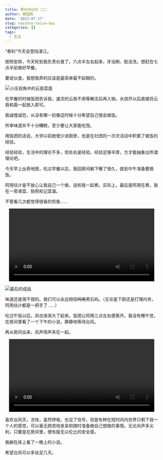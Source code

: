```yaml
---
title: 黑石屿记忆（二）
author: 黄国政
date: '2023-07-17'
slug: naozhou-twice-day
categories: []
tags:
  - 生活
---
```


<!--more-->

“泰利”今天会登陆湛江。

按照安排，今天轮到我负责伙食了。六点半左右起来，牙没刷、脸没洗，想赶在七点半前做好早餐。

要说伙食，我想我弄的应该是最简单最不起眼的。

![小庄视角中的云吞菜面](/images/posts/2023/07/07-17-breakfast.jpg)

吃早餐的时候饭团告诉我，速冻的云吞不用等解冻后再入锅，水烧开以后直接将云吞和面一起放入即可。

我诚惶诚恐，从没有哪一刻像这时候十分希望自己很会做饭。

所幸味道并不十分糟糕，至少要让大家能吃饱。

用饭团的话说，大学以前她很少进厨房，也是在社团的一次次活动中积累了做饭的经验。

经验经验，生活中的理论不多，但处处是经验。经验足够丰厚，方才能抽象出所谓理论吧。

今天早上出奇地困，吃过早餐以后，我回房间躺下睡了很久，直到中午准备要做饭。

阿用估计是不放心让我自己一个做，说和我一起煮。实际上，最后是阿用在煮，我在一旁递菜、拍照和记菜谱。

不管看几次都觉得很香的煎鱼……

<video src="https://guozheng.rbind.io/video/posts/2023/07/07-17-fish.mp4" style="width: 95%; display: block; margin: 0 auto;" controls></video>

![最后的成品](/images/posts/2023/07/07-17-fish.jpg)

味道还是很不错的。我们可以永远相信~~阿用~~黑石屿。（无论是下厨还是打理内务，阿用估计都是一把手了……）

吃过午饭以后，风也渐渐大了起来。饭团让阿用三点左右便离开。我没有睡午觉，在房间里看了一个下午的小说，静静地等待台风。

再从房间出来，风声雨声夹在一起。

<video src="https://guozheng.rbind.io/video/posts/2023/07/07-17-wind.mp4" style="width: 95%; display: block; margin: 0 auto;" controls></video>


喜欢台风天，凉快，虽然停电，也没了信号，但是有种在短时间内世界只剩下我一个人的感觉，可以毫无顾虑地发呆和随时准备做自己想做的事情。无论风声多尖利，只要是在房间里，便有股无以伦比的安全感。

我躺在床上看了一晚上的小说。

希望台风可以多驻足几天。